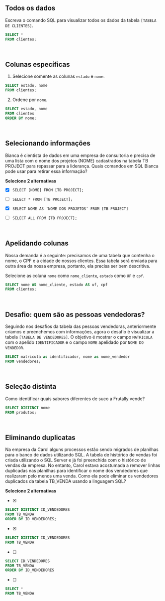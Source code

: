 ## Todos os dados
Escreva o comando SQL para visualizar todos os dados da tabela `[TABELA DE CLIENTES]`.

``` sql
SELECT * 
FROM clientes;
```

<br>

## Colunas específicas
1. Selecione somente as colunas `estado` e `nome`.

``` sql
SELECT estado, nome
FROM clientes;
```

2. Ordene por `nome`.

``` sql
SELECT estado, nome
FROM clientes
ORDER BY nome;
```

<br>

## Selecionando informações
Bianca é cientista de dados em uma empresa de consultoria e precisa de uma lista com o nome dos projetos (NOME) cadastrados na tabela TB PROJECT para repassar para a liderança. Quais comandos em SQL Bianca pode usar para retirar essa informação?

**Selecione 2 alternativas**

- [x] `SELECT [NOME] FROM [TB PROJECT];`

- [ ] `SELECT * FROM [TB PROJECT];`

- [x] `SELECT NOME AS ‘NOME DOS PROJETOS’ FROM [TB PROJECT]`

- [ ] `SELECT ALL FROM [TB PROJECT];`

<br>

## Apelidando colunas
Nossa demanda é a seguinte: precisamos de uma tabela que contenha o nome, o CPF e a cidade de nossos clientes. Essa tabela será enviada para outra área da nossa empresa, portanto, ela precisa ser bem descritiva.

Selecione as coluna `nome` como `nome_cliente`, `estado` como `UF` e `cpf`.

``` sql
SELECT nome AS nome_cliente, estado AS uf, cpf
FROM clientes;
```

<br>

## Desafio: quem são as pessoas vendedoras?
Seguindo nos desafios da tabela das pessoas vendedoras, anteriormente criamos e preenchemos com informações, agora o desafio é visualizar a tabela `[TABELA DE VENDEDORES]`. O objetivo é mostrar o campo `MATRICULA` com o apelido `IDENTIFICADOR` e o campo `NOME` apelidado por `NOME DO VENDEDOR`.

``` sql
SELECT matricula as identificador, nome as nome_vendedor
FROM vendedores;
```

<br>

## Seleção distinta
Como identificar quais sabores diferentes de suco a Frutally vende?

``` sql
SELECT DISTINCT nome
FROM produtos;
```

<br>

## Eliminando duplicatas
Na empresa da Carol alguns processos estão sendo migrados de planilhas para o banco de dados utilizando SQL. A tabela de histórico de vendas foi criada utilizando o SQL Server e já foi preenchida com o histórico de vendas da empresa. No entanto, Carol estava acostumada a remover linhas duplicadas nas planilhas para identificar o nome dos vendedores que realizaram pelo menos uma venda. Como ela pode eliminar os vendedores duplicados da tabela TB_VENDA usando a linguagem SQL?

**Selecione 2 alternativas**

- [x] 
``` sql
SELECT DISTINCT ID_VENDEDORES
FROM TB_VENDA 
ORDER BY ID_VENDEDORES;
```

- [x]
``` sql
SELECT DISTINCT ID_VENDEDORES
FROM TB_VENDA
```

- [ ]
``` sql
SELECT ID_VENDEDORES
FROM TB_VENDA 
ORDER BY ID_VENDEDORES
```

- [ ]
``` sql
SELECT * 
FROM TB_VENDA
```

